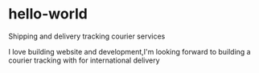 # hello-world
Shipping and delivery tracking courier services

I love building website and development,I'm looking forward to building a courier tracking with for international delivery
